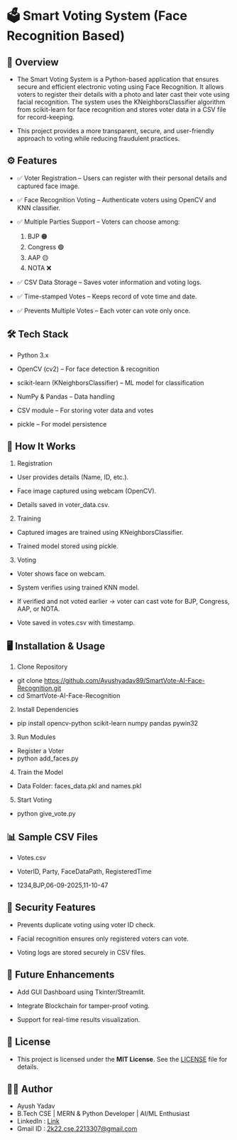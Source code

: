 # 🗳️ Smart Voting System (Face Recognition Based)

## 📌 Overview
- The Smart Voting System is a Python-based application that ensures secure and efficient electronic voting using Face Recognition.
It allows voters to register their details with a photo and later cast their vote using facial recognition. The system uses the KNeighborsClassifier algorithm from scikit-learn for face recognition and stores voter data in a CSV file for record-keeping.

- This project provides a more transparent, secure, and user-friendly approach to voting while reducing fraudulent practices.

## ⚙️ Features

- ✅ Voter Registration – Users can register with their personal details and captured face image.

- ✅ Face Recognition Voting – Authenticate voters using OpenCV and KNN classifier.

- ✅ Multiple Parties Support – Voters can choose among:
  1. BJP 🟠
  2. Congress 🟢
  3. AAP 🟡
  4. NOTA ❌

- ✅ CSV Data Storage – Saves voter information and voting logs.

- ✅ Time-stamped Votes – Keeps record of vote time and date.

- ✅ Prevents Multiple Votes – Each voter can vote only once.

## 🛠️ Tech Stack

- Python 3.x

- OpenCV (cv2) – For face detection & recognition

- scikit-learn (KNeighborsClassifier) – ML model for classification

- NumPy & Pandas – Data handling

- CSV module – For storing voter data and votes

- pickle – For model persistence


## 🚀 How It Works

1. Registration

- User provides details (Name, ID, etc.).

- Face image captured using webcam (OpenCV).

- Details saved in voter_data.csv.

2. Training

- Captured images are trained using KNeighborsClassifier.

- Trained model stored using pickle.

3. Voting

- Voter shows face on webcam.

- System verifies using trained KNN model.

- If verified and not voted earlier → voter can cast vote for BJP, Congress, AAP, or NOTA.

- Vote saved in votes.csv with timestamp.

## 🖥️ Installation & Usage
1. Clone Repository
- git clone https://github.com/Ayushyadav89/SmartVote-AI-Face-Recognition.git
- cd SmartVote-AI-Face-Recognition

2. Install Dependencies
- pip install opencv-python scikit-learn numpy pandas pywin32

3. Run Modules
- Register a Voter
- python add_faces.py

4. Train the Model
- Data Folder: faces_data.pkl and names.pkl

5. Start Voting
- python give_vote.py

## 📊 Sample CSV Files
- Votes.csv

- VoterID, Party, FaceDataPath, RegisteredTime
- 1234,BJP,06-09-2025,11-10-47


## 🔐 Security Features

- Prevents duplicate voting using voter ID check.

- Facial recognition ensures only registered voters can vote.

- Voting logs are stored securely in CSV files.

## 📌 Future Enhancements

- Add GUI Dashboard using Tkinter/Streamlit.

- Integrate Blockchain for tamper-proof voting.

- Support for real-time results visualization.

## 📜 License

- This project is licensed under the **MIT License**. See the [LICENSE](https://github.com/Ayushyadav89/SmartVote-AI-Face-Recognition.git) file for details.

## 👨‍💻 Author

- Ayush Yadav
- B.Tech CSE | MERN & Python Developer | AI/ML Enthusiast
- LinkedIn : [Link](https://www.linkedin.com/in/ayush-yadav-143536253/)
- Gmail ID : 2k22.cse.2213307@gmail.com
